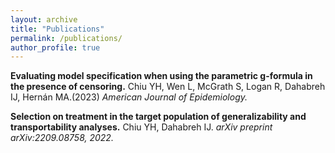 ```yaml
---
layout: archive
title: "Publications"
permalink: /publications/
author_profile: true
---
```


**Evaluating model specification when using the parametric g-formula in the presence of censoring.** 
Chiu YH, Wen L, McGrath S, Logan R, Dahabreh IJ, Hernán MA.(2023) <i>American Journal of Epidemiology.</i>    

**Selection on treatment in the target population of generalizability and transportability analyses.** 
Chiu YH, Dahabreh IJ. <i>arXiv preprint arXiv:2209.08758, 2022.</i> 
